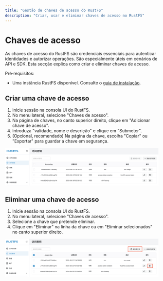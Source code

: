```yaml
---
title: "Gestão de chaves de acesso do RustFS"
description: "Criar, usar e eliminar chaves de acesso no RustFS"
---
```


# Chaves de acesso

As chaves de acesso do RustFS são credenciais essenciais para autenticar identidades e autorizar operações. São especialmente úteis em cenários de API e SDK. Esta secção explica como criar e eliminar chaves de acesso.

Pré‑requisitos:

- Uma instância RustFS disponível. Consulte o [guia de instalação](../../pt/installation/index.md).

## Criar uma chave de acesso

1. Inicie sessão na consola UI do RustFS.
1. No menu lateral, selecione "Chaves de acesso".
1. Na página de chaves, no canto superior direito, clique em "Adicionar chave de acesso".
1. Introduza "validade, nome e descrição" e clique em "Submeter".
1. (Opcional, recomendado) Na página da chave, escolha "Copiar" ou "Exportar" para guardar a chave em segurança.

![access key list page](images/access_token_creation.png)

## Eliminar uma chave de acesso

1. Inicie sessão na consola UI do RustFS.
1. No menu lateral, selecione "Chaves de acesso".
1. Selecione a chave que pretende eliminar.
1. Clique em "Eliminar" na linha da chave ou em "Eliminar selecionados" no canto superior direito.

![access key deletion](images/access_token_deletion.png)